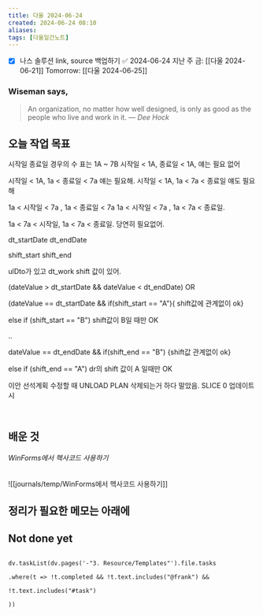 ```yaml
---
title: 다울 2024-06-24
created: 2024-06-24 08:10
aliases: 
tags: [다울일간노트]
---
```

- [x] 나스 솔루션 link, source 백업하기 ✅ 2024-06-24
지난 주 금: [[다울 2024-06-21]]
Tomorrow: [[다울 2024-06-25]]

### Wiseman says,
> An organization, no matter how well designed, is only as good as the people who live and work in it.
> — <cite>Dee Hock</cite>


## 오늘 작업 목표

시작일 종료일 경우의 수 
표는 1A ~ 7B
시작일 < 1A, 종료일 < 1A, 얘는 필요 없어

시작일 < 1A, 1a < 종료일 < 7a 얘는 필요해.
시작일 < 1A, 1a < 7a < 종료일 얘도 필요해

1a < 시작일 < 7a , 1a < 종료일 < 7a
1a < 시작일 < 7a , 1a < 7a < 종료일.

1a < 7a < 시작일, 1a < 7a < 종료일. 당연히 필요없어.

dt_startDate
dt_endDate

shift_start
shift_end

ulDto가 있고
dt_work
shift 값이 있어.

(dateValue > dt_startDate && dateValue < dt_endDate) OR

(dateValue ==  dt_startDate &&
if(shift_start == "A"){ shift값에 관계없이 ok}


else if (shift_start == "B")
shift값이 B일 때만 OK

..

dateValue == dt_endDate &&
if(shift_end == "B") {shift값 관계없이 ok}

else if (shift_end == "A")
dr의 shift 값이 A 일때만 OK


이안 선석계획 수정할 때 UNLOAD PLAN 삭제되는거 하다 말았음.
SLICE 0 업데이트 시




```sql



```

## 배운 것

###### WinForms에서 헥사코드 사용하기
![[journals/temp/WinForms에서 헥사코드 사용하기]]




## 정리가 필요한 메모는 아래에

## Not done yet

```dataviewjs

dv.taskList(dv.pages('-"3. Resource/Templates"').file.tasks

.where(t => !t.completed && !t.text.includes("@frank") &&

!t.text.includes("#task")

))

```
